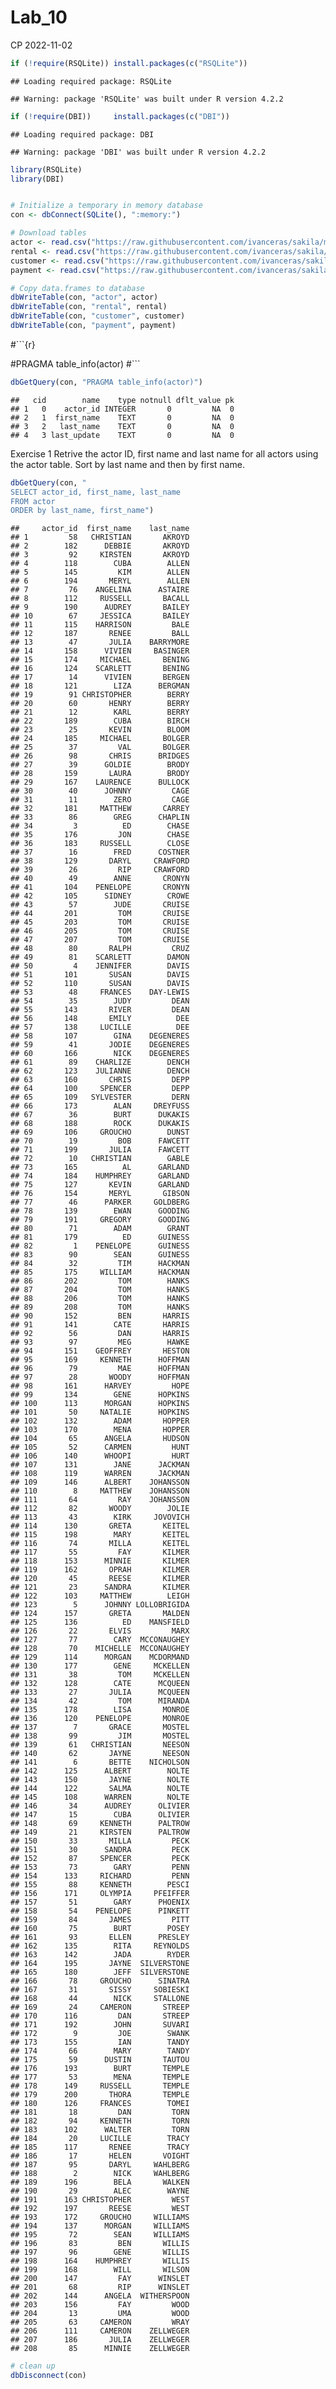 Lab_10
================
CP
2022-11-02

``` r
if (!require(RSQLite)) install.packages(c("RSQLite"))
```

    ## Loading required package: RSQLite

    ## Warning: package 'RSQLite' was built under R version 4.2.2

``` r
if (!require(DBI))     install.packages(c("DBI"))                                
```

    ## Loading required package: DBI

    ## Warning: package 'DBI' was built under R version 4.2.2

``` r
library(RSQLite)
library(DBI)


# Initialize a temporary in memory database
con <- dbConnect(SQLite(), ":memory:")

# Download tables
actor <- read.csv("https://raw.githubusercontent.com/ivanceras/sakila/master/csv-sakila-db/actor.csv")
rental <- read.csv("https://raw.githubusercontent.com/ivanceras/sakila/master/csv-sakila-db/rental.csv")
customer <- read.csv("https://raw.githubusercontent.com/ivanceras/sakila/master/csv-sakila-db/customer.csv")
payment <- read.csv("https://raw.githubusercontent.com/ivanceras/sakila/master/csv-sakila-db/payment_p2007_01.csv")

# Copy data.frames to database
dbWriteTable(con, "actor", actor)
dbWriteTable(con, "rental", rental)
dbWriteTable(con, "customer", customer)
dbWriteTable(con, "payment", payment)
```

\#\`\`\`{r}

\#PRAGMA table_info(actor) \#\`\`\`

``` r
dbGetQuery(con, "PRAGMA table_info(actor)")
```

    ##   cid        name    type notnull dflt_value pk
    ## 1   0    actor_id INTEGER       0         NA  0
    ## 2   1  first_name    TEXT       0         NA  0
    ## 3   2   last_name    TEXT       0         NA  0
    ## 4   3 last_update    TEXT       0         NA  0

Exercise 1 Retrive the actor ID, first name and last name for all actors
using the actor table. Sort by last name and then by first name.

``` r
dbGetQuery(con, "
SELECT actor_id, first_name, last_name
FROM actor
ORDER by last_name, first_name")
```

    ##     actor_id  first_name    last_name
    ## 1         58   CHRISTIAN       AKROYD
    ## 2        182      DEBBIE       AKROYD
    ## 3         92     KIRSTEN       AKROYD
    ## 4        118        CUBA        ALLEN
    ## 5        145         KIM        ALLEN
    ## 6        194       MERYL        ALLEN
    ## 7         76    ANGELINA      ASTAIRE
    ## 8        112     RUSSELL       BACALL
    ## 9        190      AUDREY       BAILEY
    ## 10        67     JESSICA       BAILEY
    ## 11       115    HARRISON         BALE
    ## 12       187       RENEE         BALL
    ## 13        47       JULIA    BARRYMORE
    ## 14       158      VIVIEN     BASINGER
    ## 15       174     MICHAEL       BENING
    ## 16       124    SCARLETT       BENING
    ## 17        14      VIVIEN       BERGEN
    ## 18       121        LIZA      BERGMAN
    ## 19        91 CHRISTOPHER        BERRY
    ## 20        60       HENRY        BERRY
    ## 21        12        KARL        BERRY
    ## 22       189        CUBA        BIRCH
    ## 23        25       KEVIN        BLOOM
    ## 24       185     MICHAEL       BOLGER
    ## 25        37         VAL       BOLGER
    ## 26        98       CHRIS      BRIDGES
    ## 27        39      GOLDIE        BRODY
    ## 28       159       LAURA        BRODY
    ## 29       167    LAURENCE      BULLOCK
    ## 30        40      JOHNNY         CAGE
    ## 31        11        ZERO         CAGE
    ## 32       181     MATTHEW       CARREY
    ## 33        86        GREG      CHAPLIN
    ## 34         3          ED        CHASE
    ## 35       176         JON        CHASE
    ## 36       183     RUSSELL        CLOSE
    ## 37        16        FRED      COSTNER
    ## 38       129       DARYL     CRAWFORD
    ## 39        26         RIP     CRAWFORD
    ## 40        49        ANNE       CRONYN
    ## 41       104    PENELOPE       CRONYN
    ## 42       105      SIDNEY        CROWE
    ## 43        57        JUDE       CRUISE
    ## 44       201         TOM       CRUISE
    ## 45       203         TOM       CRUISE
    ## 46       205         TOM       CRUISE
    ## 47       207         TOM       CRUISE
    ## 48        80       RALPH         CRUZ
    ## 49        81    SCARLETT        DAMON
    ## 50         4    JENNIFER        DAVIS
    ## 51       101       SUSAN        DAVIS
    ## 52       110       SUSAN        DAVIS
    ## 53        48     FRANCES    DAY-LEWIS
    ## 54        35        JUDY         DEAN
    ## 55       143       RIVER         DEAN
    ## 56       148       EMILY          DEE
    ## 57       138     LUCILLE          DEE
    ## 58       107        GINA    DEGENERES
    ## 59        41       JODIE    DEGENERES
    ## 60       166        NICK    DEGENERES
    ## 61        89    CHARLIZE        DENCH
    ## 62       123    JULIANNE        DENCH
    ## 63       160       CHRIS         DEPP
    ## 64       100     SPENCER         DEPP
    ## 65       109   SYLVESTER         DERN
    ## 66       173        ALAN     DREYFUSS
    ## 67        36        BURT      DUKAKIS
    ## 68       188        ROCK      DUKAKIS
    ## 69       106     GROUCHO        DUNST
    ## 70        19         BOB      FAWCETT
    ## 71       199       JULIA      FAWCETT
    ## 72        10   CHRISTIAN        GABLE
    ## 73       165          AL      GARLAND
    ## 74       184    HUMPHREY      GARLAND
    ## 75       127       KEVIN      GARLAND
    ## 76       154       MERYL       GIBSON
    ## 77        46      PARKER     GOLDBERG
    ## 78       139        EWAN      GOODING
    ## 79       191     GREGORY      GOODING
    ## 80        71        ADAM        GRANT
    ## 81       179          ED      GUINESS
    ## 82         1    PENELOPE      GUINESS
    ## 83        90        SEAN      GUINESS
    ## 84        32         TIM      HACKMAN
    ## 85       175     WILLIAM      HACKMAN
    ## 86       202         TOM        HANKS
    ## 87       204         TOM        HANKS
    ## 88       206         TOM        HANKS
    ## 89       208         TOM        HANKS
    ## 90       152         BEN       HARRIS
    ## 91       141        CATE       HARRIS
    ## 92        56         DAN       HARRIS
    ## 93        97         MEG        HAWKE
    ## 94       151    GEOFFREY       HESTON
    ## 95       169     KENNETH      HOFFMAN
    ## 96        79         MAE      HOFFMAN
    ## 97        28       WOODY      HOFFMAN
    ## 98       161      HARVEY         HOPE
    ## 99       134        GENE      HOPKINS
    ## 100      113      MORGAN      HOPKINS
    ## 101       50     NATALIE      HOPKINS
    ## 102      132        ADAM       HOPPER
    ## 103      170        MENA       HOPPER
    ## 104       65      ANGELA       HUDSON
    ## 105       52      CARMEN         HUNT
    ## 106      140      WHOOPI         HURT
    ## 107      131        JANE      JACKMAN
    ## 108      119      WARREN      JACKMAN
    ## 109      146      ALBERT    JOHANSSON
    ## 110        8     MATTHEW    JOHANSSON
    ## 111       64         RAY    JOHANSSON
    ## 112       82       WOODY        JOLIE
    ## 113       43        KIRK     JOVOVICH
    ## 114      130       GRETA       KEITEL
    ## 115      198        MARY       KEITEL
    ## 116       74       MILLA       KEITEL
    ## 117       55         FAY       KILMER
    ## 118      153      MINNIE       KILMER
    ## 119      162       OPRAH       KILMER
    ## 120       45       REESE       KILMER
    ## 121       23      SANDRA       KILMER
    ## 122      103     MATTHEW        LEIGH
    ## 123        5      JOHNNY LOLLOBRIGIDA
    ## 124      157       GRETA       MALDEN
    ## 125      136          ED    MANSFIELD
    ## 126       22       ELVIS         MARX
    ## 127       77        CARY  MCCONAUGHEY
    ## 128       70    MICHELLE  MCCONAUGHEY
    ## 129      114      MORGAN    MCDORMAND
    ## 130      177        GENE     MCKELLEN
    ## 131       38         TOM     MCKELLEN
    ## 132      128        CATE      MCQUEEN
    ## 133       27       JULIA      MCQUEEN
    ## 134       42         TOM      MIRANDA
    ## 135      178        LISA       MONROE
    ## 136      120    PENELOPE       MONROE
    ## 137        7       GRACE       MOSTEL
    ## 138       99         JIM       MOSTEL
    ## 139       61   CHRISTIAN       NEESON
    ## 140       62       JAYNE       NEESON
    ## 141        6       BETTE    NICHOLSON
    ## 142      125      ALBERT        NOLTE
    ## 143      150       JAYNE        NOLTE
    ## 144      122       SALMA        NOLTE
    ## 145      108      WARREN        NOLTE
    ## 146       34      AUDREY      OLIVIER
    ## 147       15        CUBA      OLIVIER
    ## 148       69     KENNETH      PALTROW
    ## 149       21     KIRSTEN      PALTROW
    ## 150       33       MILLA         PECK
    ## 151       30      SANDRA         PECK
    ## 152       87     SPENCER         PECK
    ## 153       73        GARY         PENN
    ## 154      133     RICHARD         PENN
    ## 155       88     KENNETH        PESCI
    ## 156      171     OLYMPIA     PFEIFFER
    ## 157       51        GARY      PHOENIX
    ## 158       54    PENELOPE      PINKETT
    ## 159       84       JAMES         PITT
    ## 160       75        BURT        POSEY
    ## 161       93       ELLEN      PRESLEY
    ## 162      135        RITA     REYNOLDS
    ## 163      142        JADA        RYDER
    ## 164      195       JAYNE  SILVERSTONE
    ## 165      180        JEFF  SILVERSTONE
    ## 166       78     GROUCHO      SINATRA
    ## 167       31       SISSY     SOBIESKI
    ## 168       44        NICK     STALLONE
    ## 169       24     CAMERON       STREEP
    ## 170      116         DAN       STREEP
    ## 171      192        JOHN       SUVARI
    ## 172        9         JOE        SWANK
    ## 173      155         IAN        TANDY
    ## 174       66        MARY        TANDY
    ## 175       59      DUSTIN       TAUTOU
    ## 176      193        BURT       TEMPLE
    ## 177       53        MENA       TEMPLE
    ## 178      149     RUSSELL       TEMPLE
    ## 179      200       THORA       TEMPLE
    ## 180      126     FRANCES        TOMEI
    ## 181       18         DAN         TORN
    ## 182       94     KENNETH         TORN
    ## 183      102      WALTER         TORN
    ## 184       20     LUCILLE        TRACY
    ## 185      117       RENEE        TRACY
    ## 186       17       HELEN       VOIGHT
    ## 187       95       DARYL     WAHLBERG
    ## 188        2        NICK     WAHLBERG
    ## 189      196        BELA       WALKEN
    ## 190       29        ALEC        WAYNE
    ## 191      163 CHRISTOPHER         WEST
    ## 192      197       REESE         WEST
    ## 193      172     GROUCHO     WILLIAMS
    ## 194      137      MORGAN     WILLIAMS
    ## 195       72        SEAN     WILLIAMS
    ## 196       83         BEN       WILLIS
    ## 197       96        GENE       WILLIS
    ## 198      164    HUMPHREY       WILLIS
    ## 199      168        WILL       WILSON
    ## 200      147         FAY      WINSLET
    ## 201       68         RIP      WINSLET
    ## 202      144      ANGELA  WITHERSPOON
    ## 203      156         FAY         WOOD
    ## 204       13         UMA         WOOD
    ## 205       63     CAMERON         WRAY
    ## 206      111     CAMERON    ZELLWEGER
    ## 207      186       JULIA    ZELLWEGER
    ## 208       85      MINNIE    ZELLWEGER

``` r
# clean up
dbDisconnect(con)
```
